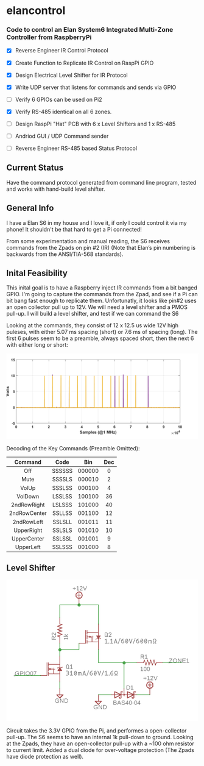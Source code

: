 # elancontrol
### Code to control an Elan System6 Integrated Multi-Zone Controller from RaspberryPi

- [x] Reverse Engineer IR Control Protocol
- [x] Create Function to Replicate IR Control on RaspPi GPIO
- [x] Design Electrical Level Shifter for IR Protocol
- [x] Write UDP server that listens for commands and sends via GPIO
- [ ] Verify 6 GPIOs can be used on Pi2
- [x] Verify RS-485 identical on all 6 zones.
- [ ] Design RaspPi "Hat" PCB with 6 x Level Shifters and 1 x RS-485
- [ ] Andriod GUI / UDP Command sender
- [ ] Reverse Engineer RS-485 based Status Protocol


## Current Status
Have the command protocol generated from command line program, tested and works with hand-build level shifter.

## General Info
I have a Elan S6 in my house and I love it, if only I could control it via my phone!  It shouldn't be that hard to get a Pi connected!

From some experimentation and manual reading, the S6 receives commands from the Zpads on pin #2 (IR) (Note that Elan’s pin numbering is backwards from the ANSI/TIA-568 standards).  

## Inital Feasibility
This inital goal is to have a Raspberry inject IR commands from a bit banged GPIO.  I'm going to capture the commands from the Zpad, and see if a Pi can bit bang fast enough to replicate them.  Unfortunatly, it looks like pin#2 uses an open collector pull up to 12V.  We will need a level shifter and a PMOS pull-up.  I will build a level shifter, and test if we can command the S6

Looking at the commands, they consist of 12 x 12.5 us wide 12V high puleses, with either 5.07 ms spacing (short) or 7.6 ms of spacing (long).
The first 6 pulses seem to be a preamble, always spaced short, then the next 6 with either long or short:

![alt text](docs/ElanZpadCodes.png "Elan S6 Command Scope Capture")

Decoding of the Key Commands (Preamble Omitted):

| Command  | Code | Bin | Dec |
| :------: |:----:|:---:|:---:|
| Off | SSSSSS | 000000 | 0 |
| Mute | SSSSLS | 000010 | 2 |
| VolUp | SSSLSS | 000100 | 4 |
| VolDown | LSSLSS | 100100 | 36 |
| 2ndRowRight | LSLSSS | 101000 | 40 |
| 2ndRowCenter | SSLLSS | 001100 | 12 |
| 2ndRowLeft | SSLSLL | 001011 | 11 |
| UpperRight | SSLSLS | 001010 | 10 |
| UpperCenter | SSLSSL | 001001 | 9 |
| UpperLeft | SSLSSS | 001000 | 8 |

## Level Shifter

![alt text](docs/level_shifter.png "Level Shifter Schematic")

Circuit takes the 3.3V GPIO from the Pi, and performes a open-collector pull-up.  The S6 seems to have an internal 1k pull-down to ground.  Looking at the Zpads, they have an open-collector pull-up with a ~100 ohm resistor to current limit.  Added a dual diode for over-voltage protection (The Zpads have diode protection as well).
